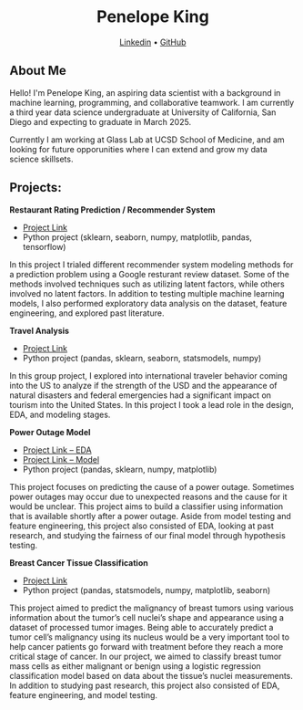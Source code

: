 <style> .table-wrapper { overflow-x: scroll; } </style>

<h1 align="center">Penelope King</h1>
<div align="center">
  <a href="https://www.linkedin.com/in/penelopeking">Linkedin</a>
  •
  <a href="https://github.com/PenelopeKing">GitHub</a>
  <br>
  </div>
  
## About Me
Hello! I'm Penelope King, an aspiring data scientist with a background in machine learning, programming, and collaborative teamwork. I am currently a third year data science undergraduate at University of California, San Diego and expecting to graduate in March 2025.

Currently I am working at Glass Lab at UCSD School of Medicine, and am looking for future opporunities where I can extend and grow my data science skillsets.
  
## Projects: 
**Restaurant Rating Prediction / Recommender System**
* [Project Link](https://drive.google.com/file/d/1hPbwxCA0s6dhh3w1OPSqWd2b3721-QjR/view?usp=sharing)
* Python project (sklearn, seaborn, numpy, matplotlib, pandas, tensorflow)
  
In this project I trialed different recommender system modeling methods for a prediction problem using a Google resturant review dataset. Some of the methods involved techniques such as utilizing latent factors, while others involved no latent factors. In addition to testing multiple machine learning models, I also performed exploratory data analysis on the dataset, feature engineering, and explored past literature.

**Travel Analysis**
* [Project Link](https://github.com/PenelopeKing/travel-analysis/)
* Python project (pandas, sklearn, seaborn, statsmodels, numpy)

In this group project, I explored into international traveler behavior coming into the US to analyze if the strength of the USD and the appearance of natural disasters and federal emergencies had a significant impact on tourism into the United States. In this project I took a lead role in the design, EDA, and modeling stages.

**Power Outage Model**
* [Project Link – EDA](https://garveyjli.github.io/power_outage_data_exploration/)
* [Project Link – Model](https://penelopeking.github.io/power-outage-model/)
* Python project (pandas, sklearn, numpy, matplotlib)

This project focuses on predicting the cause of a power outage. Sometimes power outages may occur due to unexpected reasons and the cause for it would be unclear. This project aims to build a classifier using information that is available shortly after a power outage. Aside from model testing and feature engineering, this project also consisted of EDA, looking at past research, and studying the fairness of our final model through hypothesis testing.

**Breast Cancer Tissue Classification**
* [Project Link](https://drive.google.com/file/d/1LI0R1Y18HjTU_nr6GSBPy8-FssIv5OMI/view?usp=sharing)
* Python project (pandas, statsmodels, numpy, matplotlib, seaborn)

This project aimed to predict the malignancy of breast tumors using various information about the tumor’s cell nuclei’s shape and appearance using a dataset of processed tumor images. Being able to accurately predict a tumor cell’s malignancy using its nucleus would be a very important tool to help cancer patients go forward with treatment before they reach a more critical stage of cancer. In our project, we aimed to classify breast tumor mass cells as either malignant or benign using a logistic regression classification model based on data about the tissue’s nuclei measurements. In addition to studying past research, this project also consisted of EDA, feature engineering, and model testing.




